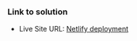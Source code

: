 ### Link to solution

- Live Site URL: [Netlify deployment](https://order-summary-270921.netlify.app/)

